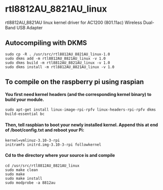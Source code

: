 rtl8812AU_8821AU_linux
======================

rtl8812AU_8821AU linux kernel driver for AC1200 (801.11ac) Wireless Dual-Band USB Adapter

## Autocompiling with DKMS

```
sudo cp -R . /usr/src/rtl8812AU_8821AU_linux-1.0
sudo dkms add -m rtl8812AU_8821AU_linux -v 1.0
sudo dkms build -m rtl8812AU_8821AU_linux -v 1.0
sudo dkms install -m rtl8812AU_8821AU_linux -v 1.0
```

## To compile on the raspberry pi using raspian
#### You first need kernel headers (and the corresponding kernel binary) to build your module. 
```
sudo apt-get install linux-image-rpi-rpfv linux-headers-rpi-rpfv dkms build-essential bc
```
#### Then, tell raspbian to boot your newly installed kernel.  Append this at end of /boot/config.txt and reboot your Pi:
```
kernel=vmlinuz-3.10-3-rpi
initramfs initrd.img-3.10-3-rpi followkernel
```
#### Cd to the directory where your source is and compile
```
cd /usr/src/rtl8812AU_8821AU_linux
sudo make clean 
sudo make 
sudo make install
sudo modprobe -a 8812au
```


